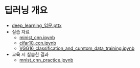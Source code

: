 # 딥러닝 개요

- [deep_learning_입문.pttx](deep_learning_입문.pptx)
- 실습 자료
    - [minist_cnn.ipynb](deep_learning/minist_cnn.ipynb)
    - [cifar10_ccn.ipynb](deep_learning/cifar10_ccn.ipynb)
    - [VGG16_classification_and_cumtom_data_training.ipynb](deep_learning/VGG16_classification_and_cumtom_data_training.ipynb)
- 교육 시 실습한 결과
    - [mnist_cnn_practice.ipynb](deep_learning/mnist_cnn_practice.ipynb)
